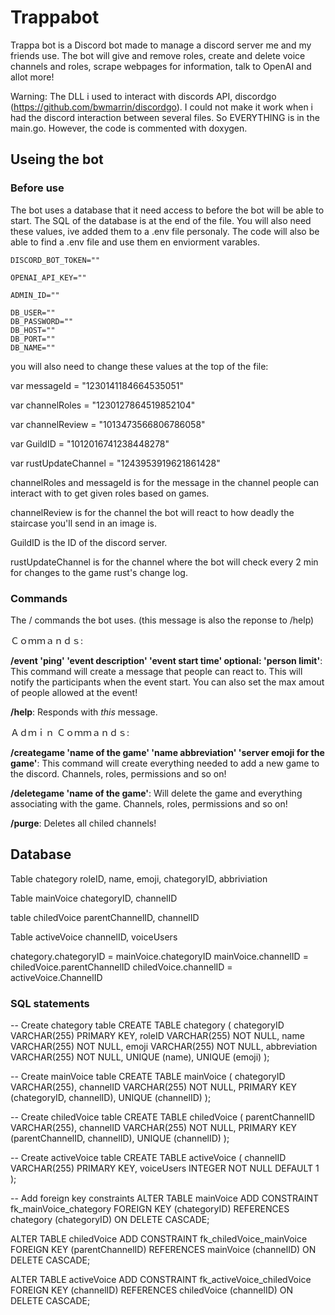 # Trappabot
Trappa bot is a Discord bot made to manage a discord server me and my friends use. The bot will give and remove roles, create and delete voice channels and roles, scrape webpages for information, talk to OpenAI and allot more!

Warning: The DLL i used to interact with discords API, discordgo (https://github.com/bwmarrin/discordgo). I could not make it work when i had the discord interaction between several files. So EVERYTHING is in the main.go. However, the code is commented with doxygen.

## Useing the bot

### Before use
The bot uses a database that it need access to before the bot will be able to start. The SQL of the database is at the end of the file. You will also need these values, ive added them to a .env file personaly. The code will also be able to find a .env file and use them en enviorment varables.

```
DISCORD_BOT_TOKEN=""

OPENAI_API_KEY=""

ADMIN_ID=""

DB_USER=""
DB_PASSWORD=""
DB_HOST=""
DB_PORT=""
DB_NAME=""
```

you will also need to change these values at the top of the file:

var messageId = "1230141184664535051"

var channelRoles = "1230127864519852104"

var channelReview = "1013473566806786058"

var GuildID = "1012016741238448278"

var rustUpdateChannel = "1243953919621861428"


channelRoles and messageId is for the message in the channel people can interact with to get given roles based on games.

channelReview is for the channel the bot will react to how deadly the staircase you'll send in an image is. 

GuildID is the ID of the discord server.

rustUpdateChannel is for the channel where the bot will check every 2 min for changes to the game rust's change log.

### Commands
The / commands the bot uses. (this message is also the reponse to /help)

Ｃｏｍｍａｎｄｓ:

**/event 'ping' 'event description' 'event start time' optional: 'person limit'**: This command will create a message that people can react to. This will notify the participants when the event start. You can also set the max amout of people allowed at the event!
		
**/help**: Responds with _this_ message.
		 
Ａｄｍｉｎ Ｃｏｍｍａｎｄｓ:

**/creategame 'name of the game' 'name abbreviation' 'server emoji for the game'**: This command will create everything needed to add a new game to the discord. Channels, roles, permissions and so on!
		
**/deletegame 'name of the game'**: Will delete the game and everything associating with the game. Channels, roles, permissions and so on!

**/purge**: Deletes all chiled channels!


## Database

Table chategory
roleID, name, emoji, chategoryID, abbriviation

Table mainVoice
chategoryID, channelID

table chiledVoice
parentChannelID, channelID

Table activeVoice
channelID, voiceUsers


chategory.chategoryID = mainVoice.chategoryID
mainVoice.channelID = chiledVoice.parentChannelID
chiledVoice.channelID = activeVoice.ChannelID

### SQL statements

-- Create chategory table
CREATE TABLE chategory (
    chategoryID VARCHAR(255) PRIMARY KEY,
    roleID VARCHAR(255) NOT NULL,
    name VARCHAR(255) NOT NULL,
    emoji VARCHAR(255) NOT NULL,
    abbreviation VARCHAR(255) NOT NULL,
    UNIQUE (name),
    UNIQUE (emoji)
);

-- Create mainVoice table
CREATE TABLE mainVoice (
    chategoryID VARCHAR(255),
    channelID VARCHAR(255) NOT NULL,
    PRIMARY KEY (chategoryID, channelID),
    UNIQUE (channelID)
);

-- Create chiledVoice table
CREATE TABLE chiledVoice (
    parentChannelID VARCHAR(255),
    channelID VARCHAR(255) NOT NULL,
    PRIMARY KEY (parentChannelID, channelID),
    UNIQUE (channelID)
);

-- Create activeVoice table
CREATE TABLE activeVoice (
    channelID VARCHAR(255) PRIMARY KEY,
    voiceUsers INTEGER NOT NULL DEFAULT 1
);

-- Add foreign key constraints
ALTER TABLE mainVoice
    ADD CONSTRAINT fk_mainVoice_chategory
    FOREIGN KEY (chategoryID)
    REFERENCES chategory (chategoryID)
    ON DELETE CASCADE;

ALTER TABLE chiledVoice
    ADD CONSTRAINT fk_chiledVoice_mainVoice
    FOREIGN KEY (parentChannelID)
    REFERENCES mainVoice (channelID)
    ON DELETE CASCADE;

ALTER TABLE activeVoice
    ADD CONSTRAINT fk_activeVoice_chiledVoice
    FOREIGN KEY (channelID)
    REFERENCES chiledVoice (channelID)
    ON DELETE CASCADE;
